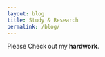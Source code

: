 ```yaml
---
layout: blog
title: Study & Research 
permalink: /blog/
---
```


Please Check out my **hardwork**.  
